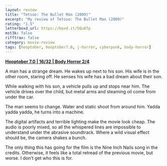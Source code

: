 ```yaml
---
layout: review
title: "Tetsuo: The Bullet Man (2009)"
excerpt: "My review of Tetsuo: The Bullet Man (2009)"
rating: "1.5"
letterboxd_url: https://boxd.it/5Qu6Tp
mst3k: false
rifftrax: false
category: movie-review
tags: [hooptober, hooptober7.0, j-horror, cyberpunk, body-horror]
---
```


<b><a href="https://boxd.it/pOK5i/detail" target="_blank" rel="noopener">Hooptober 7.0 | 16/32 | Body Horror 2/4</a></b>

A man has a strange dream. He wakes up next to his son. His wife is in the other room, staring off. He senses his wife has a bad dream about their son.

While walking with his son, a vehicle pulls up and stops near him. The vehicle drives over the child, but metal arms and steaming oil come from under the car.

The man seems to change. Water and static shoot from around him. Yadda yadda yadda, he turns into a machine.

The digital artifacts and terrible lighting make the movie look cheap. The audio is poorly mixed, so all the whispered lines are impossible to understand under the abrasive soundtrack. Where a wild visual effect should be, the camera shakes a bunch.

The only thing this has going for the film is the Nine Inch Nails song in the credits. Otherwise, it feels like a total retread of the previous movie, but worse. I don't get who this is for.
